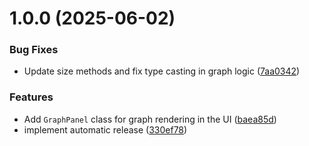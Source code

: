 # 1.0.0 (2025-06-02)


### Bug Fixes

* Update size methods and fix type casting in graph logic ([7aa0342](https://github.com/tlamy/usb-power-osd/commit/7aa0342f5634d572c0d703b20d76f67c6bc885aa))


### Features

* Add `GraphPanel` class for graph rendering in the UI ([baea85d](https://github.com/tlamy/usb-power-osd/commit/baea85d0bc57e9712bb6787e6966095386c78da1))
* implement automatic release ([330ef78](https://github.com/tlamy/usb-power-osd/commit/330ef7839ad2be4da6c760f0025f6dc2562eeb28))
